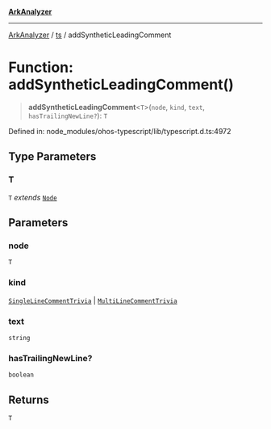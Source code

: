 [**ArkAnalyzer**](../../../../README.md)

***

[ArkAnalyzer](../../../../globals.md) / [ts](../README.md) / addSyntheticLeadingComment

# Function: addSyntheticLeadingComment()

> **addSyntheticLeadingComment**\<`T`\>(`node`, `kind`, `text`, `hasTrailingNewLine?`): `T`

Defined in: node\_modules/ohos-typescript/lib/typescript.d.ts:4972

## Type Parameters

### T

`T` *extends* [`Node`](../interfaces/Node.md)

## Parameters

### node

`T`

### kind

[`SingleLineCommentTrivia`](../enumerations/SyntaxKind.md#singlelinecommenttrivia) | [`MultiLineCommentTrivia`](../enumerations/SyntaxKind.md#multilinecommenttrivia)

### text

`string`

### hasTrailingNewLine?

`boolean`

## Returns

`T`
